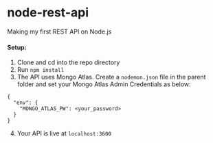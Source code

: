# node-rest-api
Making my first REST API on Node.js

#### Setup:
1. Clone and cd into the repo directory
2. Run `npm install`
3. The API uses Mongo Atlas. Create a `nodemon.json` file in the parent folder and set your Mongo Atlas Admin Credentials as below:
  ``` 
  {
    "env": {
      "MONGO_ATLAS_PW": <your_password>
    }
  }
  ```
  4. Your API is live at `localhost:3600`

